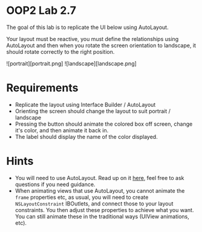 OOP2 Lab 2.7
======================

The goal of this lab is to replicate the UI below using AutoLayout.

Your layout must be reactive, you must define the relationships using AutoLayout and then when you rotate the screen orientation to landscape, it should rotate correctly to the right position.

![portrait][portrait.png]
![landscape][landscape.png]

Requirements
======================

- Replicate the layout using Interface Builder / AutoLayout
- Orienting the screen should change the layout to suit portrait / landscape
- Pressing the button should animate the colored box off screen, change it's color, and then animate it back in.
- The label should display the name of the color displayed.

Hints
======================

- You will need to use AutoLayout. Read up on it [here](https://developer.apple.com/library/ios/documentation/UserExperience/Conceptual/AutolayoutPG/Introduction/Introduction.html), feel free to ask questions if you need guidance.
- When animating views that use AutoLayout, you cannot animate the `frame` properties etc, as usual, you will need to create `NSLayoutConstraint` IBOutlets, and connect those to your layout constraints. You then adjust these properties to achieve what you want. You can still animate these in the traditional ways (UIView animations, etc).
